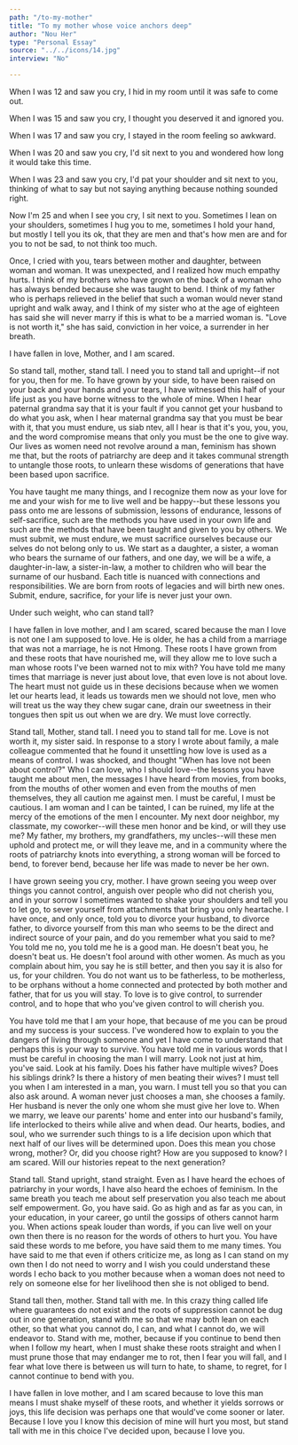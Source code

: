 ```yaml
---
path: "/to-my-mother"
title: "To my mother whose voice anchors deep"
author: "Nou Her"
type: "Personal Essay"
source: "../../icons/14.jpg"
interview: "No"

---
```


When I was 12 and saw you cry, I hid in my room until it was safe to come out. 

When I was 15 and saw you cry, I thought you deserved it and ignored you.

When I was 17 and saw you cry, I stayed in the room feeling so awkward.

When I was 20 and saw you cry, I'd sit next to you and wondered how long it would take this time.

When I was 23 and saw you cry, I'd pat your shoulder and sit next to you, thinking of what to say but not saying anything because nothing sounded right.

Now I'm 25 and when I see you cry, I sit next to you. Sometimes I lean on your shoulders, sometimes I hug you to me, sometimes I hold your hand, but mostly I tell you its ok, that they are men and that's how men are and for you to not be sad, to not think too much. 

Once, I cried with you, tears between mother and daughter, between woman and woman. It was unexpected, and I realized how much empathy hurts. I think of my brothers who have grown on the back of a woman who has always bended because she was taught to bend. I think of my father who is perhaps relieved in the belief that such a woman would never stand upright and walk away, and I think of my sister who at the age of eighteen has said she will never marry if this is what to be a married woman is. "Love is not worth it," she has said, conviction in her voice, a surrender in her breath.

I have fallen in love, Mother, and I am scared. 

So stand tall, mother, stand tall. I need you to stand tall and upright--if not for you, then for me. To have grown by your side, to have been raised on your back and your hands and your tears, I have witnessed this half of your life just as you have borne witness to the whole of mine. When I hear paternal grandma say that it is your fault if you cannot get your husband to do what you ask, when I hear maternal grandma say that you must be bear with it, that you must endure, us siab ntev, all I hear is that it's you, you, you, and the word compromise means that only you must be the one to give way. Our lives as women need not revolve around a man, feminism has shown me that, but the roots of patriarchy are deep and it takes communal strength to untangle those roots, to unlearn these wisdoms of generations that have been based upon sacrifice.

You have taught me many things, and I recognize them now as your love for me and your wish for me to live well and be happy--but these lessons you pass onto me are lessons of submission, lessons of endurance, lessons of self-sacrifice, such are the methods you have used in your own life and such are the methods that have been taught and given to you by others. We must submit, we must endure, we must sacrifice ourselves because our selves do not belong only to us. We start as a daughter, a sister, a woman who bears the surname of our fathers, and one day, we will be a wife, a daughter-in-law, a sister-in-law, a mother to children who will bear the surname of our husband. Each title is nuanced with connections and responsibilities. We are born from roots of legacies and will birth new ones. Submit, endure, sacrifice, for your life is never just your own. 

Under such weight, who can stand tall? 

I have fallen in love mother, and I am scared, scared because the man I love is not one I am supposed to love. He is older, he has a child from a marriage that was not a marriage, he is not Hmong. These roots I have grown from and these roots that have nourished me, will they allow me to love such a man whose roots I've been warned not to mix with? You have told me many times that marriage is never just about love, that even love is not about love. The heart must not guide us in these decisions because when we women let our hearts lead, it leads us towards men we should not love, men who will treat us the way they chew sugar cane, drain our sweetness in their tongues then spit us out when we are dry. We must love correctly.

Stand tall, Mother, stand tall. I need you to stand tall for me. Love is not worth it, my sister said. In response to a story I wrote about family, a male colleague commented that he found it unsettling how love is used as a means of control. I was shocked, and thought "When has love not been about control?" Who I can love, who I should love--the lessons you have taught me about men, the messages I have heard from movies, from books, from the mouths of other women and even from the mouths of men themselves, they all caution me against men. I must be careful, I must be cautious. I am woman and I can be tainted, I can be ruined, my life at the mercy of the emotions of the men I encounter. My next door neighbor, my classmate, my coworker--will these men honor and be kind, or will they use me? My father, my brothers, my grandfathers, my uncles--will these men uphold and protect me, or will they leave me, and in a community where the roots of patriarchy knots into everything, a strong woman will be forced to bend, to forever bend, because her life was made to never be her own. 

I have grown seeing you cry, mother. I have grown seeing you weep over things you cannot control, anguish over people who did not cherish you, and in your sorrow I sometimes wanted to shake your shoulders and tell you to let go, to sever yourself from attachments that bring you only heartache. I have once, and only once, told you to divorce your husband, to divorce father, to divorce yourself from this man who seems to be the direct and indirect source of your pain, and do you remember what you said to me? You told me no, you told me he is a good man. He doesn't beat you, he doesn't beat us. He doesn't fool around with other women. As much as you complain about him, you say he is still better, and then you say it is also for us, for your children. You do not want us to be fatherless, to be motherless, to be orphans without a home connected and protected by both mother and father, that for us you will stay. To love is to give control, to surrender control, and to hope that who you've given control to will cherish you.  

You have told me that I am your hope, that because of me you can be proud and my success is your success. I've wondered how to explain to you the dangers of living through someone and yet I have come to understand that perhaps this is your way to survive. You have told me in various words that I must be careful in choosing the man I will marry. Look not just at him, you've said. Look at his family. Does his father have multiple wives? Does his siblings drink? Is there a history of men beating their wives? I must tell you when I am interested in a man, you warn. I must tell you so that you can also ask around. A woman never just chooses a man, she chooses a family. Her husband is never the only one whom she must give her love to. When we marry, we leave our parents' home and enter into our husband's family, life interlocked to theirs while alive and when dead. Our hearts, bodies, and soul, who we surrender such things to is a life decision upon which that next half of our lives will be determined upon. Does this mean you chose wrong, mother? Or, did you choose right? How are you supposed to know? I am scared. Will our histories repeat to the next generation? 

Stand tall. Stand upright, stand straight. Even as I have heard the echoes of patriarchy in your words, I have also heard the echoes of feminism. In the same breath you teach me about self preservation you also teach me about self empowerment. Go, you have said. Go as high and as far as you can, in your education, in your career, go until the gossips of others cannot harm you. When actions speak louder than words, if you can live well on your own then there is no reason for the words of others to hurt you. You have said these words to me before, you have said them to me many times. You have said to me that even if others criticize me, as long as I can stand on my own then I do not need to worry and I wish you could understand these words I echo back to you mother because when a woman does not need to rely on someone else for her livelihood then she is not obliged to bend. 

Stand tall then, mother. Stand tall with me. In this crazy thing called life where guarantees do not exist and the roots of suppression cannot be dug out in one generation, stand with me so that we may both lean on each other, so that what you cannot do, I can, and what I cannot do, we will endeavor to. Stand with me, mother, because if you continue to bend then when I follow my heart, when I must shake these roots straight and when I must prune those that may endanger me to rot, then I fear you will fall, and I fear what love there is between us will turn to hate, to shame, to regret, for I cannot continue to bend with you. 

I have fallen in love mother, and I am scared because to love this man means I must shake myself of these roots, and whether it yields sorrows or joys, this life decision was perhaps one that would've come sooner or later. Because I love you I know this decision of mine will hurt you most, but stand tall with me in this choice I've decided upon, because I love you.










